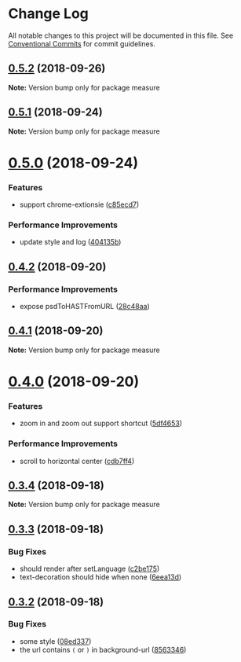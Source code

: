 # Change Log

All notable changes to this project will be documented in this file.
See [Conventional Commits](https://conventionalcommits.org) for commit guidelines.

<a name="0.5.2"></a>
## [0.5.2](https://github.com/imcuttle/html-measure/compare/v0.5.1...v0.5.2) (2018-09-26)

**Note:** Version bump only for package measure





<a name="0.5.1"></a>
## [0.5.1](https://github.com/imcuttle/html-measure/compare/v0.5.0...v0.5.1) (2018-09-24)

**Note:** Version bump only for package measure





<a name="0.5.0"></a>
# [0.5.0](https://github.com/imcuttle/html-measure/compare/v0.4.2...v0.5.0) (2018-09-24)


### Features

* support chrome-extionsie ([c85ecd7](https://github.com/imcuttle/html-measure/commit/c85ecd7))


### Performance Improvements

* update style and log ([404135b](https://github.com/imcuttle/html-measure/commit/404135b))





<a name="0.4.2"></a>
## [0.4.2](https://github.com/imcuttle/html-measure/compare/v0.4.1...v0.4.2) (2018-09-20)


### Performance Improvements

* expose psdToHASTFromURL ([28c48aa](https://github.com/imcuttle/html-measure/commit/28c48aa))





<a name="0.4.1"></a>
## [0.4.1](https://github.com/imcuttle/html-measure/compare/v0.4.0...v0.4.1) (2018-09-20)

**Note:** Version bump only for package measure





<a name="0.4.0"></a>
# [0.4.0](https://github.com/imcuttle/html-measure/compare/v0.3.4...v0.4.0) (2018-09-20)


### Features

* zoom in and zoom out support shortcut ([5df4653](https://github.com/imcuttle/html-measure/commit/5df4653))


### Performance Improvements

* scroll to horizontal center ([cdb7ff4](https://github.com/imcuttle/html-measure/commit/cdb7ff4))





<a name="0.3.4"></a>
## [0.3.4](https://github.com/imcuttle/html-measure/compare/v0.3.3...v0.3.4) (2018-09-18)

**Note:** Version bump only for package measure





<a name="0.3.3"></a>
## [0.3.3](https://github.com/imcuttle/html-measure/compare/v0.3.2...v0.3.3) (2018-09-18)


### Bug Fixes

* should render after setLanguage ([c2be175](https://github.com/imcuttle/html-measure/commit/c2be175))
* text-decoration should hide when none ([6eea13d](https://github.com/imcuttle/html-measure/commit/6eea13d))





<a name="0.3.2"></a>
## [0.3.2](https://github.com/imcuttle/html-measure/compare/v0.3.1...v0.3.2) (2018-09-18)


### Bug Fixes

* some style ([08ed337](https://github.com/imcuttle/html-measure/commit/08ed337))
* the url contains `(` or `)` in background-url ([8563346](https://github.com/imcuttle/html-measure/commit/8563346))
